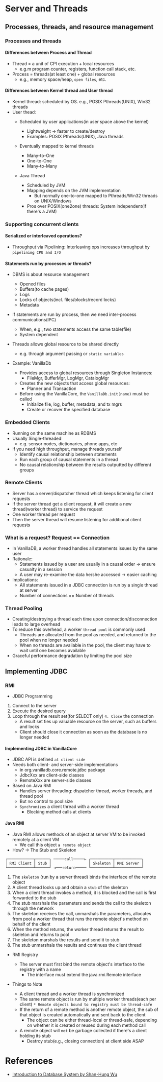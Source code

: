 # Server and Threads

## Processes, threads, and resource management  

### Processes and threads

#### Differences between Process and Thread
* Thread = a unit of CPI execution + local resources
	* e.g.m program counter, registers, function call stack, etc.
* Process = threads(at least one) + global resources 
	* e.g., memory space/heap, `open files`, etc.

#### Differences between Kernel thread and User thread
* Kernel thread: scheduled by OS. e.g., POSIX Pthreads(UNIX), Win32 threads
* User thead:
	* Scheduled by user applications(in user space above the kernel)
		* Lightweight -> faster to create/destroy
		* Examples: POSIX Pthreads(UNIX), Java threads
	* Eventually mapped to kernel threads
		* Many-to-One
		* One-to-One
		* Many-to-Many

	* Java Thread
		* Scheduled by JVM
		* Mapping depends on the JVM implementation
			* But normally one-to-one mapped to Pthreads/Win32 threads on UNIX/Windows
		* Pros over POSIX(one2one) threads: System independent(if there's a JVM)

### Supporting concurrent clients

#### Serialized or interleaved operations?
* Throughput via Pipelining: Interleaving ops increases throughput by `pipelining CPU and I/O`

#### Statements run by processes or threads?
* DBMS is about resource management
	* Opened files
	* Buffers(to cache pages)
	* Logs 
	* Locks of objects(incl. files/blocks/record locks)
	* Metadata

* If statements are run by process, then we need inter-process communications(IPC)
	* When, e.g., two statements access the same table(file)
	* System dependent
* Threads allows global resource to be shared directly
	* e.g. through argument passing or `static variables`

* Example: VanillaDb
	* Provides access to global resources through Singleton Instances:
		* FileMgr, BufferMgr, LogMgr, CatalogMgr
	* Creates the new objects that access global resources:
		* Planner and Transaction
	* Before using the VanillaCore, the ```VanillaDb.init(name)``` must be called
		* Initialize file, log, buffer, metadata, and tx mgrs
		* Create or recover the specified database

### Embedded Clients
* Running on the same machine as RDBMS
* Usually Single-threaded
	* e.g. sensor nodes, dictionaries, phone apps, etc
* If you need high throughput, manage threads yourself
	* Identify causal relationship between statements
	* Run each group of causal statements in a thread
	* No causal relationship between the results outputted by different groups

### Remote Clients
* Server has a server/dispatcher thread which keeps listening for client requests
* If the server thread get a client request, it will create a new thread(worker thread) to service the request
* One worker thread per request
* Then the server thread will resume listening for additional client requests

### What is a request? Request == Connection
* In VanillaDB, a worker thread handles all statements issues by the same user
* Rationale:
	* Statements issued by a user are usually in a causal order -> ensure casualty in a session
	* A user may re-examine the data he/she accessed -> easier caching
* Implications:
	* All statements issued in a JDBC connection is run by a single thread at server
	* Number of connections == Number of threads

### Thread Pooling
* Creating/destroying a thread each time upon connection/disconnection leads to large overhead
* To reduce this overhead, a worker `thread pool` is commonly used
	* Threads are allocated from the pool as needed, and returned to the pool when no longer needed
	* When no threads are available in the pool, the client may have to wait until one becomes available
* Graceful performance degradation by limiting the pool size

## Implementing JDBC

### RMI
* JDBC Programming
1. Connect to the server
2. Execute the desired query
3. Loop through the result set(for SELECT only)
`4. Close` the connection
	* A result set ties up valuable resource on the server, such as buffers and locks
	* Client should close it connection as soon as the database is no longer needed

#### Implementing JDBC in VanillaCore
* JDBC API is defined `at client side`
* Needs both client- and server-side implementations
	* in org.vanilladb.core.remote.jdbc package
	* JdbcXxx are client-side classes
	* RemoteXxx are server-side classes
* Based on Java RMI
	* Handles server threading: dispatcher thread, worker threads, and thread pool
	* But no control to pool size
	* `Synchronizes` a client thread with a worker thread
		* Blocking method calls at clients

#### Java RMI
* Java RMI allows methods of an object at server VM to be invoked remotely at a client VM
	* We call this object `a remote object`
* How? -> The Stub and Skeleton
```
┌────────────┬──────┐ ─────call─────▻ ┌──────────┬────────────┐
│ RMI Client │ Stub │                 │ Skeleton │ RMI Server │
└────────────┴──────┘ ◅───return───── └──────────┴────────────┘
```

1. The `skeleton` (run by a server thread) binds the interface of the remote object
2. A client thread looks up and obtain a `stub` of the skeleton
3. When a client thread invokes a method, it is blocked and the call is first forwarded to the stub
4. The stub marshals the parameters and  sends the call to the skeleton through the network
5. The skeleton receives the call, unmarshals the parameters, allocates from pool a worker thread that runs the remote object's method on behalf of the client
6. When the method returns, the worker thread returns the result to skeleton and returns to pool
7. The skeleton marshals the results and send it to stub
8. The stub unmarshals the results and continues the client thread

* RMI Registry
	* The server must first bind the remote object's interface to the registry with a name
		* The interface must extend the java.rmi.Remote interface

* Things to Note
	* A client thread and a worker thread is synchronized
	* The same remote object is run by multiple worker threads(each per client)
		`* Remote objects bound to registry must be thread-safe`
	* If the return of a remote method is another remote object, the sub of that object is created automatically and sent back to the client
		* The object can be either thread-local or thread-safe, depending on whether it is created or reused during each method call
	* A remote object will `not` be garbage collected if there's a client holding its stub
		* Destroy stub(e.g., closing connection) at client side ASAP

# References
* [Introduction to Database System by Shan-Hung Wu](https://www.youtube.com/watch?v=E4DLGaZGWMk&list=PLS0SUwlYe8cyln89Srqmmlw42CiCBT6Zn&index=15)
